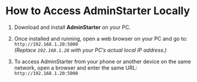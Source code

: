 # How to Access AdminStarter Locally

1. Download and install **AdminStarter** on your PC.

2. Once installed and running, open a web browser on your PC and go to:  
   `http://192.168.1.20:5000`  
   *(Replace `192.168.1.20` with your PC’s actual local IP address.)*

3. To access AdminStarter from your phone or another device on the same network, open a browser and enter the same URL:  
   `http://192.168.1.20:5000`
